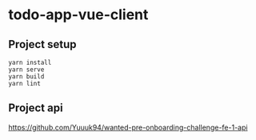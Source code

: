 # todo-app-vue-client

## Project setup

```
yarn install
yarn serve
yarn build
yarn lint
```

## Project api

https://github.com/Yuuuk94/wanted-pre-onboarding-challenge-fe-1-api
